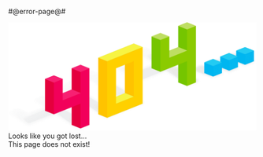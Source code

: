 #@error-page@#

<img class="no-zoom" src="/en/picts/404.png" data-no-zoom/>
<div class="error-title">
   Looks like you got lost...
   <div class="error-subtitle">This page does not exist!</div>
</div>